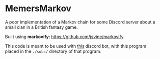 # MemersMarkov

A poor implementation of a Markov chain for some Discord server about a small clan in a British fantasy game.

Built using **markovify**: https://github.com/jsvine/markovify.

This code is meant to be used with [this](https://github.com/roscroft/math-bot) discord bot, with this program placed in the `./subs/` directory of that program.

